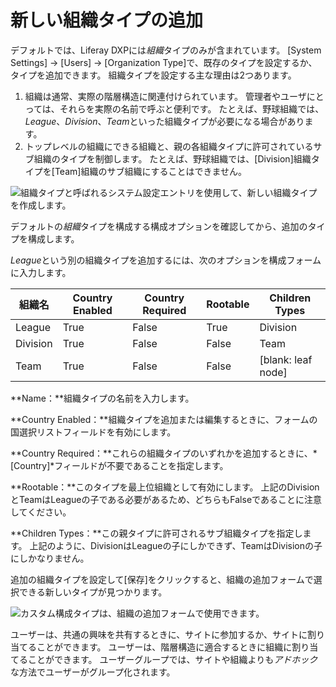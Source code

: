 # 新しい組織タイプの追加

デフォルトでは、Liferay DXPには*組織*タイプのみが含まれています。 [System Settings] → [Users] → [Organization Type]で、既存のタイプを設定するか、タイプを追加できます。 組織タイプを設定する主な理由は2つあります。

1.  組織は通常、実際の階層構造に関連付けられています。 管理者やユーザにとっては、それらを実際の名前で呼ぶと便利です。 たとえば、野球組織では、*League*、*Division*、*Team*といった組織タイプが必要になる場合があります。
2.  トップレベルの組織にできる組織と、親の各組織タイプに許可されているサブ組織のタイプを制御します。 たとえば、野球組織では、[Division]組織タイプを[Team]組織のサブ組織にすることはできません。

![組織タイプと呼ばれるシステム設定エントリを使用して、新しい組織タイプを作成します。](./adding-a-new-organization-type/images/01.png)

デフォルトの*組織*タイプを構成する構成オプションを確認してから、追加のタイプを構成します。

*League*という別の組織タイプを追加するには、次のオプションを構成フォームに入力します。

| 組織名      | Country Enabled | Country Required | Rootable | Children Types         |
| -------- | --------------- | ---------------- | -------- | ---------------------- |
| League   | True            | False            | True     | Division               |
| Division | True            | False            | False    | Team                   |
| Team     | True            | False            | False    | \[blank: leaf node\] |

**Name：**組織タイプの名前を入力します。

**Country Enabled：**組織タイプを追加または編集するときに、フォームの国選択リストフィールドを有効にします。

**Country Required：**これらの組織タイプのいずれかを追加するときに、*[Country]*フィールドが不要であることを指定します。

**Rootable：**このタイプを最上位組織として有効にします。 上記のDivisionとTeamはLeagueの子である必要があるため、どちらもFalseであることに注意してください。

**Children Types：**この親タイプに許可されるサブ組織タイプを指定します。 上記のように、DivisionはLeagueの子にしかできず、TeamはDivisionの子にしかなりません。

追加の組織タイプを設定して[保存]をクリックすると、組織の追加フォームで選択できる新しいタイプが見つかります。

![カスタム構成タイプは、組織の追加フォームで使用できます。](./adding-a-new-organization-type/images/02.png)

ユーザーは、共通の興味を共有するときに、サイトに参加するか、サイトに割り当てることができます。 ユーザーは、階層構造に適合するときに組織に割り当てることができます。 ユーザーグループでは、サイトや組織よりも*アドホック*な方法でユーザーがグループ化されます。
